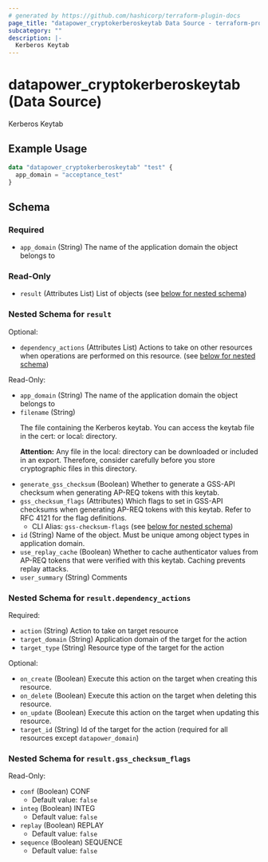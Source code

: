 ```yaml
---
# generated by https://github.com/hashicorp/terraform-plugin-docs
page_title: "datapower_cryptokerberoskeytab Data Source - terraform-provider-datapower"
subcategory: ""
description: |-
  Kerberos Keytab
---
```


# datapower_cryptokerberoskeytab (Data Source)

Kerberos Keytab

## Example Usage

```terraform
data "datapower_cryptokerberoskeytab" "test" {
  app_domain = "acceptance_test"
}
```

<!-- schema generated by tfplugindocs -->
## Schema

### Required

- `app_domain` (String) The name of the application domain the object belongs to

### Read-Only

- `result` (Attributes List) List of objects (see [below for nested schema](#nestedatt--result))

<a id="nestedatt--result"></a>
### Nested Schema for `result`

Optional:

- `dependency_actions` (Attributes List) Actions to take on other resources when operations are performed on this resource. (see [below for nested schema](#nestedatt--result--dependency_actions))

Read-Only:

- `app_domain` (String) The name of the application domain the object belongs to
- `filename` (String) <p>The file containing the Kerberos keytab. You can access the keytab file in the cert: or local: directory.</p><p><b>Attention:</b> Any file in the local: directory can be downloaded or included in an export. Therefore, consider carefully before you store cryptographic files in this directory.</p>
- `generate_gss_checksum` (Boolean) Whether to generate a GSS-API checksum when generating AP-REQ tokens with this keytab.
- `gss_checksum_flags` (Attributes) Which flags to set in GSS-API checksums when generating AP-REQ tokens with this keytab. Refer to RFC 4121 for the flag definitions.
  - CLI Alias: `gss-checksum-flags` (see [below for nested schema](#nestedatt--result--gss_checksum_flags))
- `id` (String) Name of the object. Must be unique among object types in application domain.
- `use_replay_cache` (Boolean) Whether to cache authenticator values from AP-REQ tokens that were verified with this keytab. Caching prevents replay attacks.
- `user_summary` (String) Comments

<a id="nestedatt--result--dependency_actions"></a>
### Nested Schema for `result.dependency_actions`

Required:

- `action` (String) Action to take on target resource
- `target_domain` (String) Application domain of the target for the action
- `target_type` (String) Resource type of the target for the action

Optional:

- `on_create` (Boolean) Execute this action on the target when creating this resource.
- `on_delete` (Boolean) Execute this action on the target when deleting this resource.
- `on_update` (Boolean) Execute this action on the target when updating this resource.
- `target_id` (String) Id of the target for the action (required for all resources except `datapower_domain`)


<a id="nestedatt--result--gss_checksum_flags"></a>
### Nested Schema for `result.gss_checksum_flags`

Read-Only:

- `conf` (Boolean) CONF
  - Default value: `false`
- `integ` (Boolean) INTEG
  - Default value: `false`
- `replay` (Boolean) REPLAY
  - Default value: `false`
- `sequence` (Boolean) SEQUENCE
  - Default value: `false`
